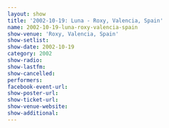 ```yaml
---
layout: show
title: '2002-10-19: Luna - Roxy, Valencia, Spain'
name: 2002-10-19-luna-roxy-valencia-spain
show-venue: 'Roxy, Valencia, Spain'
show-setlist: 
show-date: 2002-10-19
category: 2002
show-radio: 
show-lastfm: 
show-cancelled: 
performers: 
facebook-event-url: 
show-poster-url: 
show-ticket-url: 
show-venue-website: 
show-additional: 
---
```


